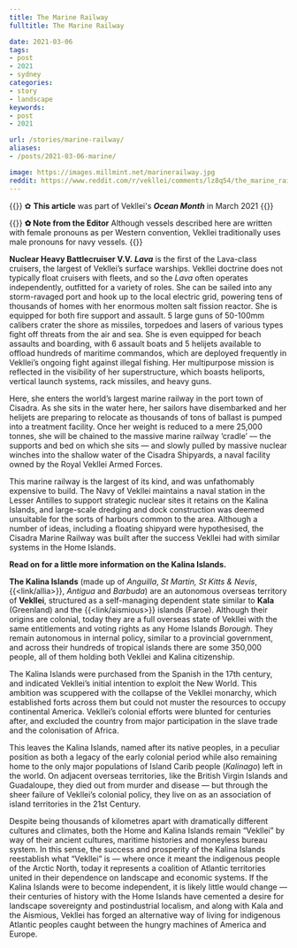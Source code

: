 ```yaml
---
title: The Marine Railway
fulltitle: The Marine Railway

date: 2021-03-06
tags:
- post
- 2021
- sydney
categories:
- story
- landscape
keywords:
- post
- 2021

url: /stories/marine-railway/
aliases:
- /posts/2021-03-06-marine/

image: https://images.millmint.net/marinerailway.jpg
reddit: https://www.reddit.com/r/vekllei/comments/lz8q54/the_marine_railway/
---
```


{{<note>}}
✿ **This article** was part of Vekllei's ***Ocean Month*** in March 2021
{{</note>}}

{{<note blue >}}
**✿ Note from the Editor**
Although vessels described here are written with female pronouns as per Western convention, Vekllei traditionally uses male pronouns for navy vessels.
{{</note>}}

**Nuclear Heavy Battlecruiser V.V.** ***Lava*** is the first of the Lava-class cruisers, the largest of Vekllei’s surface warships. Vekllei doctrine does not typically float cruisers with fleets, and so the *Lava* often operates independently, outfitted for a variety of roles. She can be sailed into any storm-ravaged port and hook up to the local electric grid, powering tens of thousands of homes with her enormous molten salt fission reactor. She is equipped for both fire support and assault. 5 large guns of 50-100mm calibers crater the shore as missiles, torpedoes and lasers of various types fight off threats from the air and sea. She is even equipped for beach assaults and boarding, with 6 assault boats and 5 helijets available to offload hundreds of maritime commandos, which are deployed frequently in Vekllei’s ongoing fight against illegal fishing. Her multipurpose mission is reflected in the visibility of her superstructure, which boasts heliports, vertical launch systems, rack missiles, and heavy guns.

Here, she enters the world’s largest marine railway in the port town of Cisadra. As she sits in the water here, her sailors have disembarked and her helijets are preparing to relocate as thousands of tons of ballast is pumped into a treatment facility. Once her weight is reduced to a mere 25,000 tonnes, she will be chained to the massive marine railway ‘cradle’ — the supports and bed on which she sits — and slowly pulled by massive nuclear winches into the shallow water of the Cisadra Shipyards, a naval facility owned by the Royal Vekllei Armed Forces.

This marine railway is the largest of its kind, and was unfathomably expensive to build. The Navy of Vekllei maintains a naval station in the Lesser Antilles to support strategic nuclear sites it retains on the Kalina Islands, and large-scale dredging and dock construction was deemed unsuitable for the sorts of harbours common to the area. Although a number of ideas, including a floating shipyard were hypothesised, the Cisadra Marine Railway was built after the success Vekllei had with similar systems in the Home Islands.

**Read on for a little more information on the Kalina Islands.**

**The Kalina Islands** (made up of *Anguilla*, *St Martin, St Kitts & Nevis*, {{<link/allia>}}, *Antigua* and *Barbuda*) are an autonomous overseas territory of **Vekllei**, structured as a self-managing dependent state similar to **Kala** (Greenland) and the {{<link/aismious>}} islands (Faroe). Although their origins are colonial, today they are a full overseas state of Vekllei with the same entitlements and voting rights as any Home Islands *Borough*. They remain autonomous in internal policy, similar to a provincial government, and across their hundreds of tropical islands there are some 350,000 people, all of them holding both Vekllei and Kalina citizenship.

The Kalina Islands were purchased from the Spanish in the 17th century, and indicated Vekllei’s initial intention to exploit the New World. This ambition was scuppered with the collapse of the Vekllei monarchy, which established forts across them but could not muster the resources to occupy continental America. Vekllei’s colonial efforts were blunted for centuries after, and excluded the country from major participation in the slave trade and the colonisation of Africa.

This leaves the Kalina Islands, named after its native peoples, in a peculiar position as both a legacy of the early colonial period while also remaining home to the only major populations of Island Carib people (*Kalinago*) left in the world. On adjacent overseas territories, like the British Virgin Islands and Guadaloupe, they died out from murder and disease — but through the sheer failure of Vekllei’s colonial policy, they live on as an association of island territories in the 21st Century.

Despite being thousands of kilometres apart with dramatically different cultures and climates, both the Home and Kalina Islands remain “Vekllei” by way of their ancient cultures, maritime histories and moneyless bureau system. In this sense, the success and prosperity of the Kalina Islands reestablish what “Vekllei” is — where once it meant the indigenous people of the Arctic North, today it represents a coalition of Atlantic territories united in their dependence on landscape and economic systems. If the Kalina Islands were to become independent, it is likely little would change — their centuries of history with the Home Islands have cemented a desire for landscape sovereignty and postindustrial localism, and along with Kala and the Aismious, Vekllei has forged an alternative way of living for indigenous Atlantic peoples caught between the hungry machines of America and Europe.
